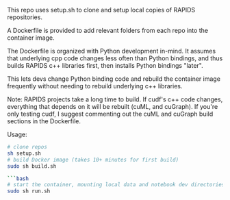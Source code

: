 This repo uses setup.sh to clone and setup local copies of RAPIDS repositories.

A Dockerfile is provided to add relevant folders from each repo into the container image.

The Dockerfile is organized with Python development in-mind. It assumes that underlying cpp code changes less often than Python bindings, and thus builds RAPIDS c++ libraries first, then installs Python bindings "later".

This lets devs change Python binding code and rebuild the container image frequently without needing to rebuild underlying c++ libraries.

Note: RAPIDS projects take a long time to build. If cudf's c++ code changes, everything that depends on it will be rebuilt (cuML, and cuGraph). If you're only testing cudf, I suggest commenting out the cuML and cuGraph build sections in the Dockerfile.

Usage:
```bash
# clone repos
sh setup.sh
# build Docker image (takes 10+ minutes for first build)
sudo sh build.sh

```bash
# start the container, mounting local data and notebook dev directories
sudo sh run.sh
```
